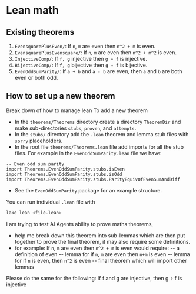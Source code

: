 # Lean math 
## Existing theorems
1. `EvensquarePlusEven/`: If `n`, `m` are even then `n^2 + m` is even.
2. `EvensquarePlusEvensquare/`: If `n`, `m` are even then `n^2 + m^2` is even.
3. `InjectiveComp/`: If `f, g` injective then `g ∘ f` is injective.
4. `BijectiveComp/`: If `f, g` bijective then `g ∘ f` is bijective.
5. `EvenOddSumParity/`: If `a + b` and `a - b` are even, then `a` and `b` are both even or both odd.
## How to set up a new theorem
Break down of how to manage lean
To add a new theorem
- In the `theorems/Theorems` directory create a directory `TheoremDir` and make sub-directories `stubs`, `proven`, and `attempts`.
- In the `stubs/` directory add the `.lean` theorem and lemma stub files with `sorry` placeholders.
- In the root file `theorems/Theorems.lean` file add imports for all the stub files. For example in the `EvenOddSumParity.lean` file we have:
```lean
-- Even odd sum parity
import Theorems.EvenOddSumParity.stubs.isEven
import Theorems.EvenOddSumParity.stubs.isOdd
import Theorems.EvenOddSumParity.stubs.ParityEquivOfEvenSumAndDiff
```
- See the `EvenOddSumParity` package for an example structure.

You can run individual `.lean` file with
```bash
lake lean <file.lean>
```

<!-- Example prompt for AI agent to help -->
I am trying to test AI Agents ability to prove maths theorems, 
- help me break down this theorem into sub-lemmas which are then put together to prove the final theorem, it may also require some definitions. 
- for example: If `n`, `m` are even then `n^2 + m` is even would require: 
-- a definition of even
-- lemma for if `n`, `m` are even then `n+m` is even
-- lemma for if `n` is even, then `n^2` is even
-- final theorem which will import other lemmas

Please do the same for the following: If f and g are injective, then g ∘ f is injective